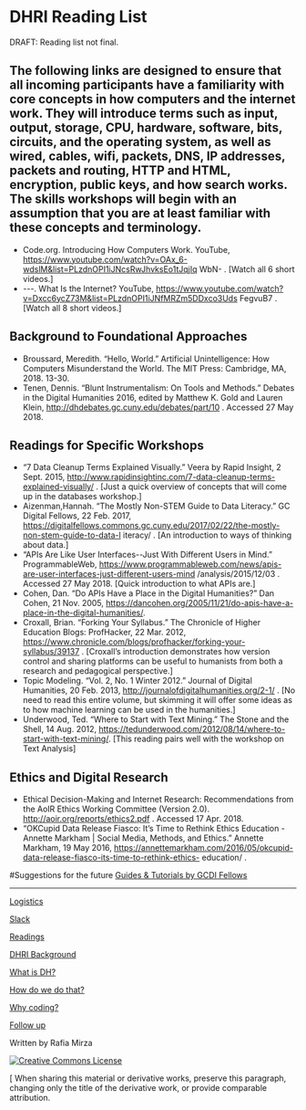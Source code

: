 


# DHRI Reading List
DRAFT: Reading list not final. 
 
## The following links are designed to ensure that all incoming participants have a familiarity with core concepts in how computers and the internet work. They will introduce terms such as input, output, storage, CPU, hardware, software, bits, circuits, and the operating system, as well as wired, cables, wifi, packets, DNS, IP addresses, packets and routing, HTTP and HTML, encryption, public keys, and how search works. The skills workshops will begin with an assumption that you are at least familiar with these concepts and terminology.

* Code.org. Introducing How Computers Work. YouTube, https://www.youtube.com/watch?v=OAx_6-wdslM&list=PLzdnOPI1iJNcsRwJhvksEo1tJqjIq WbN- . [Watch all 6 short videos.]
* ---. What Is the Internet? YouTube, https://www.youtube.com/watch?v=Dxcc6ycZ73M&list=PLzdnOPI1iJNfMRZm5DDxco3Uds FegvuB7 . [Watch all 8 short videos.]

## Background to Foundational Approaches
* Broussard, Meredith. “Hello, World.” Artificial Unintelligence: How Computers Misunderstand the World. The MIT Press: Cambridge, MA, 2018. 13-30. 
* Tenen, Dennis. “Blunt Instrumentalism: On Tools and Methods.” Debates in the Digital Humanities 2016, edited by Matthew K. Gold and Lauren Klein, http://dhdebates.gc.cuny.edu/debates/part/10 . Accessed 27 May 2018.

## Readings for Specific Workshops
* “7 Data Cleanup Terms Explained Visually.” Veera by Rapid Insight, 2 Sept. 2015, http://www.rapidinsightinc.com/7-data-cleanup-terms-explained-visually/ . [Just a quick overview of concepts that will come up in the databases workshop.]
* Aizenman,Hannah. “The Mostly Non-STEM Guide to Data Literacy.” GC Digital Fellows, 22 Feb. 2017, https://digitalfellows.commons.gc.cuny.edu/2017/02/22/the-mostly-non-stem-guide-to-data-l iteracy/ . [An introduction to ways of thinking about data.]
* “APIs Are Like User Interfaces--Just With Different Users in Mind.” ProgrammableWeb, https://www.programmableweb.com/news/apis-are-user-interfaces-just-different-users-mind
/analysis/2015/12/03 . Accessed 27 May 2018. [Quick introduction to what APIs are.] 
* Cohen, Dan. “Do APIs Have a Place in the Digital Humanities?” Dan Cohen, 21 Nov. 2005,
https://dancohen.org/2005/11/21/do-apis-have-a-place-in-the-digital-humanities/.
* Croxall, Brian. “Forking Your Syllabus.” The Chronicle of Higher Education Blogs: ProfHacker, 22 Mar. 2012, https://www.chronicle.com/blogs/profhacker/forking-your-syllabus/39137 . [Croxall’s introduction demonstrates how version control and sharing platforms can be useful to humanists from both a research and pedagogical perspective.]
* Topic Modeling. “Vol. 2, No. 1 Winter 2012.” Journal of Digital Humanities, 20 Feb. 2013, http://journalofdigitalhumanities.org/2-1/ . [No need to read this entire volume, but skimming it will offer some ideas as to how machine learning can be used in the humanities.]
* Underwood, Ted. “Where to Start with Text Mining.” The Stone and the Shell, 14 Aug. 2012, https://tedunderwood.com/2012/08/14/where-to-start-with-text-mining/. [This reading pairs well with the workshop on Text Analysis]
 

## Ethics and Digital Research
* Ethical Decision-Making and Internet Research: Recommendations from the AoIR Ethics Working Committee (Version 2.0). http://aoir.org/reports/ethics2.pdf . Accessed 17 Apr. 2018.
* “OKCupid Data Release Fiasco: It’s Time to Rethink Ethics Education - Annette Markham | Social Media, Methods, and Ethics.” Annette Markham, 19 May 2016, https://annettemarkham.com/2016/05/okcupid-data-release-fiasco-its-time-to-rethink-ethics- education/ .


#Suggestions for the future
[Guides & Tutorials by GCDI Fellows](https://gcdi.commons.gc.cuny.edu/guides-tutorials/)


-----

[Logistics](logistics.md)  

[Slack](Slack.md)  

[Readings](readings.md)  

[DHRI Background](DHRI.md)  

[What is DH?](DH.md)  

[How do we do that?](how.md)

[Why coding?](why.md)

[Follow up](continue.md)

Written by Rafia Mirza

[![Creative Commons License](https://i.creativecommons.org/l/by-sa/4.0/88x31.png)](http://creativecommons.org/licenses/by-sa/4.0/)

[ When sharing this material or derivative works, preserve this paragraph, changing only the title of the derivative work, or provide comparable attribution.
